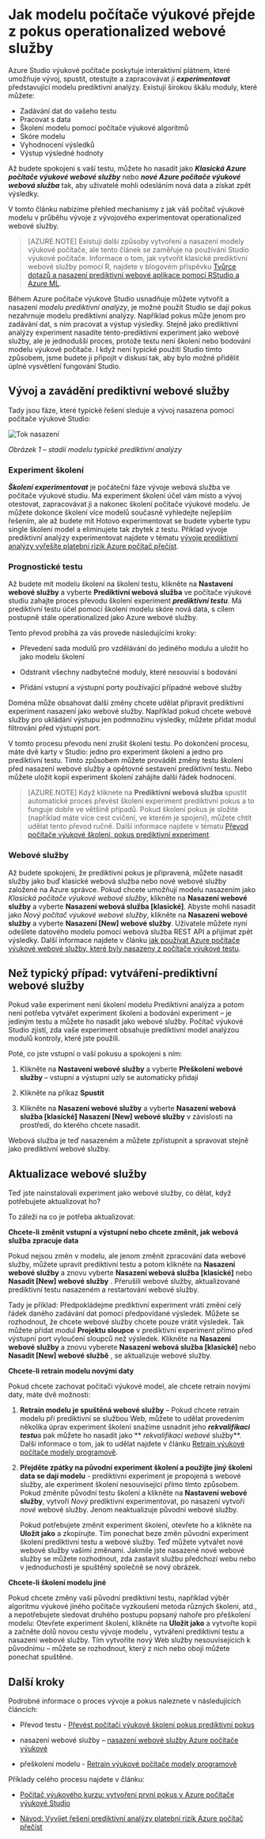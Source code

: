 <properties
    pageTitle="Jak modelu počítače výukové přejde z pokus operationalized webové služby | Microsoft Azure"
    description="Základní informace o mechanismy z jak vaše Azure počítače výukové modelu v průběhu vývoje z vývojového experimentovat operationalized webové služby."
    services="machine-learning"
    documentationCenter=""
    authors="garyericson"
    manager="jhubbard"
    editor="cgronlun"/>

<tags
    ms.service="machine-learning"
    ms.workload="data-services"
    ms.tgt_pltfrm="na"
    ms.devlang="na"
    ms.topic="article"
    ms.date="10/04/2016"
    ms.author="garye"/>


# <a name="how-a-machine-learning-model-progresses-from-an-experiment-to-an-operationalized-web-service"></a>Jak modelu počítače výukové přejde z pokus operationalized webové služby

Azure Studio výukové počítače poskytuje interaktivní plátnem, které umožňuje vývoj, spustit, otestujte a zapracovávat ji ***experimentovat*** představující modelu prediktivní analýzy. Existují širokou škálu moduly, které můžete:

* Zadávání dat do vašeho testu
* Pracovat s data
* Školení modelu pomocí počítače výukové algoritmů
* Skóre modelu
* Vyhodnocení výsledků
* Výstup výsledné hodnoty

Až budete spokojeni s vaší testu, můžete ho nasadit jako ***Klasická Azure počítače výukové webové služby*** nebo ***nové Azure počítače výukové webová služba*** tak, aby uživatelé mohli odesláním nová data a získat zpět výsledky.

V tomto článku nabízíme přehled mechanismy z jak váš počítač výukové modelu v průběhu vývoje z vývojového experimentovat operationalized webové služby.

>[AZURE.NOTE] Existují další způsoby vytvoření a nasazení modely výukové počítače, ale tento článek se zaměřuje na používání Studio výukové počítače. Informace o tom, jak vytvořit klasické prediktivní webové služby pomocí R, najdete v blogovém příspěvku [Tvůrce dotazů a nasazení prediktivní webové aplikace pomocí RStudio a Azure ML](http://blogs.technet.com/b/machinelearning/archive/2015/09/25/build-and-deploy-a-predictive-web-app-using-rstudio-and-azure-ml.aspx).

Během Azure počítače výukové Studio usnadňuje můžete vytvořit a nasazení *modelu prediktivní analýzy*, je možné použít Studio se dají pokus nezahrnuje modelu prediktivní analýzy. Například pokus může jenom pro zadávání dat, s ním pracovat a výstup výsledky. Stejně jako prediktivní analýzy experiment nasadíte tento-prediktivní experiment jako webové služby, ale je jednodušší proces, protože testu není školení nebo bodování modelu výukové počítače. I když není typické použití Studio tímto způsobem, jsme budete ji připojit v diskusi tak, aby bylo možné přidělit úplné vysvětlení fungování Studio.

## <a name="developing-and-deploying-a-predictive-web-service"></a>Vývoj a zavádění prediktivní webové služby

Tady jsou fáze, které typické řešení sleduje a vývoj nasazena pomocí počítače výukové Studio:

![Tok nasazení](media\machine-learning-model-progression-experiment-to-web-service\model-stages-from-experiment-to-web-service.png)

*Obrázek 1 – stadií modelu typické prediktivní analýzy*

### <a name="the-training-experiment"></a>Experiment školení

***Školení experimentovat*** je počáteční fáze vývoje webová služba ve počítače výukové studiu. Má experiment školení účel vám místo a vývoj otestovat, zapracovávat ji a nakonec školení počítače výukové modelu. Je můžete dokonce školení více modelů současně vyhledejte nejlepším řešením, ale až budete mít Hotovo experimentovat se budete vyberte typu single školení model a eliminujete tak zbytek z testu. Příklad vývoje prediktivní analýzy experimentovat najdete v tématu [vývoje prediktivní analýzy vyřešíte platební rizik Azure počítač přečíst](machine-learning-walkthrough-develop-predictive-solution.md).

### <a name="the-predictive-experiment"></a>Prognostické testu

Až budete mít modelu školení na školení testu, klikněte na **Nastavení webové služby** a vyberte **Prediktivní webová služba** ve počítače výukové studiu zahajte proces převodu školení experiment ***prediktivní testu***. Má prediktivní testu účel pomocí školení modelu skóre nová data, s cílem postupně stále operationalized jako Azure webové služby.

Tento převod probíhá za vás provede následujícími kroky:

-   Převedení sada modulů pro vzdělávání do jediného modulu a uložit ho jako modelu školení

-   Odstranit všechny nadbytečné moduly, které nesouvisí s bodování

-   Přidání vstupní a výstupní porty používající případné webové služby

Doména může obsahovat další změny chcete udělat připravit prediktivní experiment nasazení jako webové služby. Například pokud chcete webové služby pro ukládání výstupu jen podmnožinu výsledky, můžete přidat modul filtrování před výstupní port.

V tomto procesu převodu není zrušit školení testu. Po dokončení procesu, máte dvě karty v Studio: jedno pro experiment školení a jedno pro prediktivní testu. Tímto způsobem můžete provádět změny testu školení před nasazení webové služby a opětovné sestavení prediktivní testu. Nebo můžete uložit kopii experiment školení zahájíte další řádek hodnocení.

>[AZURE.NOTE] Když kliknete na **Prediktivní webová služba** spustit automatické proces převést školení experiment prediktivní pokus a to funguje dobře ve většině případů. Pokud školení pokus je složité (například máte více cest cvičení, ve kterém je spojení), můžete chtít udělat tento převod ručně. Další informace najdete v tématu [Převod počítače výukové školení, pokus prediktivní experiment](machine-learning-convert-training-experiment-to-scoring-experiment.md).

### <a name="the-web-service"></a>Webové služby

Až budete spokojeni, že prediktivní pokus je připravená, můžete nasadit služby jako buď klasické webová služba nebo nové webové služby založené na Azure správce. Pokud chcete umožňují modelu nasazením jako *Klasická počítače výukové webové služby*, klikněte na **Nasazení webové služby** a vyberte **Nasazení webová služba [klasické]**. Abyste mohli nasadit jako *Nový počítač výukové webové služby*, klikněte na **Nasazení webové služby** a vyberte **Nasazení [New] webové služby**. Uživatele můžete nyní odešlete datového modelu pomocí webová služba REST API a přijímat zpět výsledky. Další informace najdete v článku [jak používat Azure počítače výukové webové služby, které byly nasazeny z počítače výukové testu](machine-learning-consume-web-services.md).

## <a name="the-non-typical-case-creating-a-non-predictive-web-service"></a>Než typický případ: vytváření-prediktivní webové služby

Pokud vaše experiment není školení modelu Prediktivní analýza a potom není potřeba vytvářet experiment školení a bodování experiment – je jediným testu a můžete ho nasadit jako webové služby. Počítač výukové Studio zjistí, zda vaše experiment obsahuje prediktivní model analýzou modulů kontroly, které jste použili.

Poté, co jste vstupní o vaší pokusu a spokojeni s ním:

1.  Klikněte na **Nastavení webové služby** a vyberte **Přeškolení webové služby** – vstupní a výstupní uzly se automaticky přidají

2.  Klikněte na příkaz **Spustit**

3. Klikněte na **Nasazení webové služby** a vyberte **Nasazení webová služba [klasické]** **Nasazení [New] webové služby** v závislosti na prostředí, do kterého chcete nasadit.

Webová služba je teď nasazeném a můžete zpřístupnit a spravovat stejně jako prediktivní webové služby.

## <a name="updating-your-web-service"></a>Aktualizace webové služby

Teď jste nainstalovali experiment jako webové služby, co dělat, když potřebujete aktualizovat ho?

To záleží na co je potřeba aktualizovat:

**Chcete-li změnit vstupní a výstupní nebo chcete změnit, jak webová služba zpracuje data**

Pokud nejsou změn v modelu, ale jenom změnit zpracování data webové služby, můžete upravit prediktivní testu a potom klikněte na **Nasazení webové služby** a znovu vyberte **Nasazení webová služba [klasické]** nebo **Nasadit [New] webové služby** . Přerušili webové služby, aktualizované prediktivní testu nasazeném a restartování webové služby.

Tady je příklad: Předpokládejme prediktivní experiment vrátí změní celý řádek daného zadávání dat pomocí předpovídané výsledek. Můžete se rozhodnout, že chcete webové služby chcete pouze vrátit výsledek. Tak můžete přidat modul **Projektu sloupce** v prediktivní experiment přímo před výstupní port vyloučení sloupců než výsledek. Klikněte na **Nasazení webové služby** a znovu vyberete **Nasazení webová služba [klasické]** nebo **Nasadit [New] webové službě** , se aktualizuje webové služby.

**Chcete-li retrain modelu novými daty**

Pokud chcete zachovat počítači výukové model, ale chcete retrain novými daty, máte dvě možnosti:

1.  **Retrain modelu je spuštěná webové služby** – Pokud chcete retrain modelu při prediktivní se službou Web, můžete to udělat provedením několika úprav experiment školení snažíme usnadnit jeho ***rekvalifikaci testu***a pak můžete ho nasadit jako ** *rekvalifikaci webové* služby**. Další informace o tom, jak to udělat najdete v článku [Retrain výukové počítače modely programově](machine-learning-retrain-models-programmatically.md).

2.  **Přejděte zpátky na původní experiment školení a použijte jiný školení data se dají modelu** - prediktivní experiment je propojená s webové služby, ale experiment školení nesouvisející přímo tímto způsobem. Pokud změníte původní testu školení a klikněte na **Nastavení webové služby**, vytvoří *Nový* prediktivní experimentovat, po nasazení vytvoří *nové* webové služby. Jenom neaktualizuje původní webové služby.

    Pokud potřebujete změnit experiment školení, otevřete ho a klikněte na **Uložit jako** a zkopírujte. Tím ponechat beze změn původní experiment školení prediktivní testu a webové služby. Teď můžete vytvářet nové webové služby vašimi změnami. Jakmile jste nasazené nové webové služby se můžete rozhodnout, zda zastavit službu předchozí webu nebo v jednoduchosti je spuštěný společně se nový obrázek.

**Chcete-li školení modelu jiné**

Pokud chcete změny vaší původní prediktivní testu, například výběr algoritmu výukové jiného počítače vyzkoušení metoda různých školení, atd., a nepotřebujete sledovat druhého postupu popsaný nahoře pro přeškolení modelu: Otevřete experiment školení, klikněte na **Uložit jako** a vytvořte kopii a začněte dolů novou cestu vývoje modelu , vytváření prediktivní testu a nasazení webové služby. Tím vytvoříte nový Web služby nesouvisejících k původnímu – můžete se rozhodnout, který z nich nebo obojí můžete ponechat spuštěné.

## <a name="next-steps"></a>Další kroky

Podrobné informace o proces vývoje a pokus naleznete v následujících článcích:

-   Převod testu - [Převést počítači výukové školení pokus prediktivní pokus](machine-learning-convert-training-experiment-to-scoring-experiment.md)

-   nasazení webové služby – [nasazení webové služby Azure počítače výukové](machine-learning-publish-a-machine-learning-web-service.md)

-   přeškolení modelu - [Retrain výukové počítače modely programově](machine-learning-retrain-models-programmatically.md)

Příklady celého procesu najdete v článku:

-   [Počítač výukového kurzu: vytvoření první pokus v Azure počítače výukové Studio](machine-learning-create-experiment.md)

-   [Návod: Vyvíjet řešení prediktivní analýzy platební rizik Azure počítač přečíst](machine-learning-walkthrough-develop-predictive-solution.md)